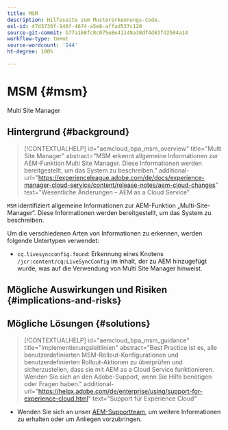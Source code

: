 ```yaml
---
title: MSM
description: Hilfeseite zum Mustererkennungs-Code.
exl-id: 47d3736f-146f-4674-a5e8-affad537c120
source-git-commit: b77a168fc8c075e8e41149a38df4d83fd2504a14
workflow-type: tm+mt
source-wordcount: '144'
ht-degree: 100%

---
```


# MSM {#msm}

Multi Site Manager

## Hintergrund {#background}

>[!CONTEXTUALHELP]
>id="aemcloud_bpa_msm_overview"
>title="Multi Site Manager"
>abstract="MSM erkennt allgemeine Informationen zur AEM-Funktion Multi Site Manager. Diese Informationen werden bereitgestellt, um das System zu beschreiben."
>additional-url="https://experienceleague.adobe.com/de/docs/experience-manager-cloud-service/content/release-notes/aem-cloud-changes" text="Wesentliche Änderungen – AEM as a Cloud Service"

`MSM` identifiziert allgemeine Informationen zur AEM-Funktion „Multi-Site-Manager“. Diese Informationen werden bereitgestellt, um das System zu beschreiben.

Um die verschiedenen Arten von Informationen zu erkennen, werden folgende Untertypen verwendet:

* `cq.livesyncconfig.found`: Erkennung eines Knotens `/jcr:content/cq:LiveSyncConfig` im Inhalt, der zu AEM hinzugefügt wurde, was auf die Verwendung von Multi Site Manager hinweist.

## Mögliche Auswirkungen und Risiken {#implications-and-risks}


## Mögliche Lösungen {#solutions}

>[!CONTEXTUALHELP]
>id="aemcloud_bpa_msm_guidance"
>title="Implementierungsleitlinien"
>abstract="Best Practice ist es, alle benutzerdefinierten MSM-Rollout-Konfigurationen und benutzerdefinierten Rollout-Aktionen zu überprüfen und sicherzustellen, dass sie mit AEM as a Cloud Service funktionieren. Wenden Sie sich an den Adobe-Support, wenn Sie Hilfe benötigen oder Fragen haben."
>additional-url="https://helpx.adobe.com/de/enterprise/using/support-for-experience-cloud.html" text="Support für Experience Cloud"

* Wenden Sie sich an unser [AEM-Supportteam](https://helpx.adobe.com/de/enterprise/using/support-for-experience-cloud.html), um weitere Informationen zu erhalten oder um Anliegen vorzubringen.
